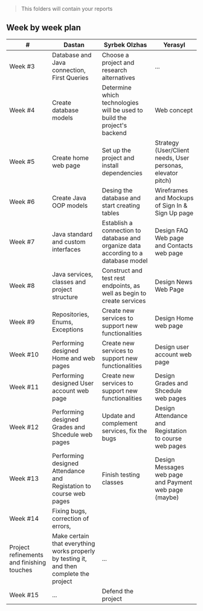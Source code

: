 > This folders will contain your reports
## Week by week plan
|#|Dastan|Syrbek Olzhas|Yerasyl|
|---|---|---|---|
|Week #3|Database and Java connection, First Queries|Choose a project and research alternatives|...|
|Week #4|Create database models|Determine which technologies will be used to build the project's backend|Web concept|
|Week #5|Create home web page|Set up the project and install dependencies|Strategy (User/Client needs, User personas, elevator pitch)|
|Week #6|Create Java OOP models|Desing the database and start creating tables|Wireframes and Mockups of Sign In & Sign Up page|
|Week #7|Java standard and custom interfaces|Establish a connection to database and organize data according to a database model|Design FAQ Web page and Contacts web page|
|Week #8|Java services, classes and project structure|Construct and test rest endpoints, as well as begin to create services|Design News Web Page|
|Week #9|Repositories, Enums, Exceptions|Create new services to support new functionalities|Design Home web page|
|Week #10|Performing designed Home and web pages|Create new services to support new functionalities|Design user account web page|
|Week #11|Performing designed User account web page|Create new services to support new functionalities|Design Grades and Shcedule web pages|
|Week #12|Performing designed Grades and Shcedule web pages|Update and complement services, fix the bugs|Design Attendance and Registation to course web pages|
|Week #13|Performing designed Attendance and Registation to course web pages|Finish testing classes|Design Messages web page and Payment web page (maybe)|
|Week #14|Fixing bugs, correction of errors, 
Project refinements and finishing touches|Make certain that everything works properly by testing it, and then complete the project|...|
|Week #15|...|Defend the project|
